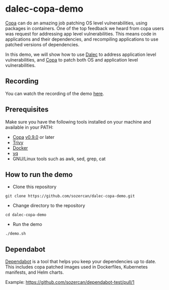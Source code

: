# dalec-copa-demo

[Copa](https://github.com/project-copacetic/copacetic) can do an amazing job patching OS level vulnerabilities, using packages in containers. One of the top feedback we heard from copa users was request for addressing app level vulnerabilities. This means code in applications and their dependencies, and recompiling applications to use patched versions of dependencies.

In this demo, we will show how to use [Dalec](https://github.com/Azure/dalec) to address application level vulnerabilities, and [Copa](https://github.com/project-copacetic/copacetic) to patch both OS and application level vulnerabilities.

## Recording

You can watch the recording of the demo [here](https://asciinema.org/a/aM9sx9dSzbvZMaHgCwJaDeDjx).

## Prerequisites

Make sure you have the following tools installed on your machine and available in your PATH:
- [Copa](https://github.com/project-copacetic/copacetic) [v0.9.0](https://github.com/project-copacetic/copacetic/releases/tag/v0.9.0) or later
- [Trivy](https://github.com/aquasecurity/trivy)
- [Docker](https://docs.docker.com/engine/install/)
- [yq](https://github.com/mikefarah/yq)
- GNU/Linux tools such as awk, sed, grep, cat

## How to run the demo

- Clone this repository

```shell
git clone https://github.com/sozercan/dalec-copa-demo.git
```

- Change directory to the repository

```shell
cd dalec-copa-demo
```

- Run the demo

```shell
./demo.sh
```

## Dependabot

[Dependabot](https://docs.github.com/en/code-security/getting-started/dependabot-quickstart-guide) is a tool that helps you keep your dependencies up to date. This includes copa patched images used in Dockerfiles, Kubernetes manifests, and Helm charts.

Example: https://github.com/sozercan/dependabot-test/pull/1

